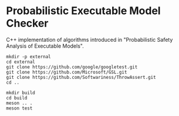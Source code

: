 # Probabilistic Executable Model Checker

C++ implementation of algorithms introduced in
"Probabilistic Safety Analysis of Executable Models".


```
mkdir -p external
cd external
git clone https://github.com/google/googletest.git
git clone https://github.com/Microsoft/GSL.git
git clone https://github.com/Softwariness/ThrowAssert.git
cd ..

mkdir build 
cd build
meson .. .
meson test
```

